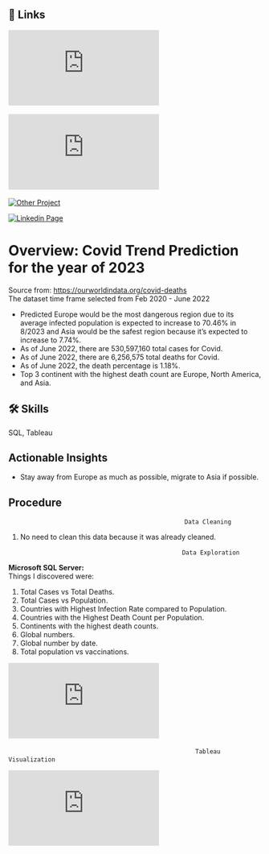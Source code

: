 
## 🔗 Links
  

  [![Tableau Visualization in PDF (Download Recommended for Better Image)](https://github.com/HaomingChen1998/Portfolio-Project/blob/main/Covid_Trend_Prediction_Project/Tableau%20Covid%20Dashboard%20Portfolio%20in%20pdf.pdf)](https://github.com/HaomingChen1998/Portfolio-Project/blob/main/Covid_Trend_Prediction_Project/Tableau%20Covid%20Dashboard%20Portfolio%20in%20pdf.pdf)  
  
  [![SQL Exploration Query](https://github.com/HaomingChen1998/Portfolio-Project/blob/main/Covid_Trend_Prediction_Project/PorfolioProjectQueryForCovid2022.sql)](https://github.com/HaomingChen1998/Portfolio-Project/blob/main/Covid_Trend_Prediction_Project/PorfolioProjectQueryForCovid2022.sql)

  [![Other Project](https://github.com/HaomingChen1998/Portfolio-Project)](https://github.com/HaomingChen1998/Portfolio-Project/)
  
  [![Linkedin Page](https://www.linkedin.com/in/haomingchen1998/)](https://www.linkedin.com/in/haomingchen1998/)


# Overview: Covid Trend Prediction for the year of 2023
Source from: https://ourworldindata.org/covid-deaths  
The dataset time frame selected from Feb 2020 - June 2022  

- Predicted Europe would be the most dangerous region due to its average infected population is expected to increase to 70.46% in 8/2023 and Asia would be the safest region because it’s expected to increase to 7.74%.  
- As of June 2022, there are 530,597,160 total cases for Covid.
- As of June 2022, there are 6,256,575 total deaths for Covid.
- As of June 2022, the death percentage is 1.18%.
- Top 3 continent with the highest death count are Europe, North America, and Asia.

## 🛠 Skills
SQL, Tableau


## Actionable Insights

- Stay away from Europe as much as possible, migrate to Asia if possible. 
## Procedure

                                                     Data Cleaning  

1. No need to clean this data because it was already cleaned.
      
        
         


   


                                                    Data Exploration
 
**Microsoft SQL Server:**  
Things I discovered were:
1.	Total Cases vs Total Deaths.
2.	Total Cases vs Population.
3.	Countries with Highest Infection Rate compared to Population.
4.	Countries with the Highest Death Count per Population.
5.	Continents with the highest death counts.
6.  Global numbers.
7.  Global number by date.
8.  Total population vs vaccinations.   



[![Click to see SQL Exploration Query](https://github.com/HaomingChen1998/Portfolio-Project/blob/main/Covid_Trend_Prediction_Project/PorfolioProjectQueryForCovid2022.sql)](https://github.com/HaomingChen1998/Portfolio-Project/blob/main/Covid_Trend_Prediction_Project/PorfolioProjectQueryForCovid2022.sql)

  
    
                                                        Tableau Visualization 

[![Click to see Tableau Visualization in PDF (Download Recommended for Better Image)](https://github.com/HaomingChen1998/Portfolio-Project/blob/main/Covid_Trend_Prediction_Project/Tableau%20Covid%20Dashboard%20Portfolio%20in%20pdf.pdf)](https://github.com/HaomingChen1998/Portfolio-Project/blob/main/Covid_Trend_Prediction_Project/Tableau%20Covid%20Dashboard%20Portfolio%20in%20pdf.pdf)  









